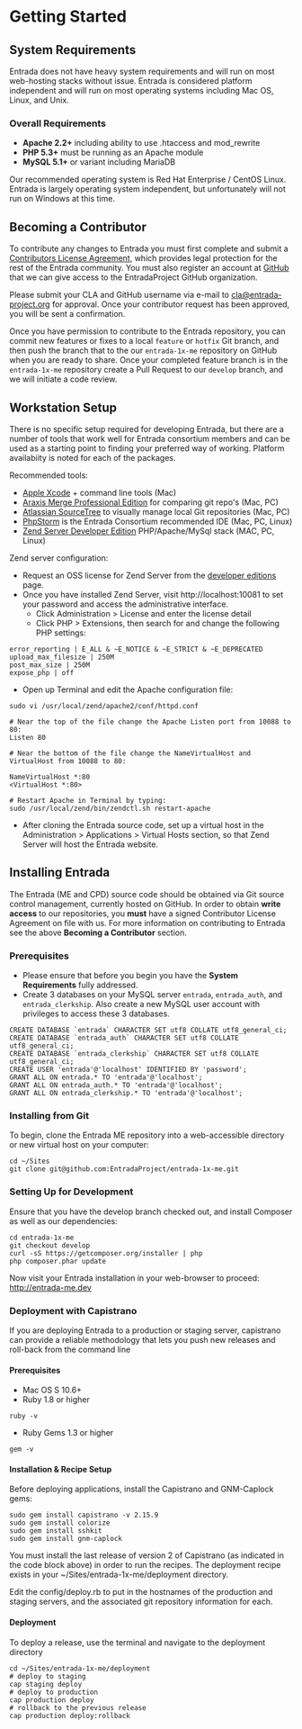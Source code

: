 # Getting Started

## System Requirements

Entrada does not have heavy system requirements and will run on most web-hosting stacks without issue. Entrada is considered platform independent and will run on most operating systems including Mac OS, Linux, and Unix.

### Overall Requirements

* **Apache 2.2+** including ability to use .htaccess and mod_rewrite
* **PHP 5.3+** must be running as an Apache module 
* **MySQL 5.1+** or variant including MariaDB

Our recommended operating system is Red Hat Enterprise / CentOS Linux. Entrada is largely operating system independent, but unfortunately will not run on Windows at this time.

## Becoming a Contributor

To contribute any changes to Entrada you must first complete and submit a [Contributors License Agreement](http://www.entrada-project.org/wp-content/uploads/Entrada-CLA.pdf), which provides legal protection for the rest of the Entrada community. You must also register an account at [GitHub](https://github.com) that we can give access to the EntradaProject GitHub organization.

Please submit your CLA and GitHub username via e-mail to [cla@entrada-project.org](mailto:cla@entrada-project.org) for approval. Once your contributor request has been approved, you will be sent a confirmation.

Once you have permission to contribute to the Entrada repository, you can commit new features or fixes to a local  `feature` or `hotfix` Git branch, and then push the branch that to the our `entrada-1x-me` repository on GitHub when you are ready to share. Once your completed feature branch is in the `entrada-1x-me` repository create a Pull Request to our `develop` branch, and we will initiate a code review.

## Workstation Setup

There is no specific setup required for developing Entrada, but there are a number of tools that work well for Entrada consortium members and can be used as a starting point to finding your preferred way of working. Platform availabiity is noted for each of the packages.

Recommended tools:

- [Apple Xcode](https://developer.apple.com/xcode) + command line tools (Mac)
- [Araxis Merge Professional Edition](http://www.araxis.com/merge/) for comparing git repo's (Mac, PC)
- [Atlassian SourceTree](http://www.sourcetreeapp.com/) to visually manage local Git repositories (Mac, PC)
- [PhpStorm](http://www.jetbrains.com/phpstorm/) is the Entrada Consortium recommended IDE (Mac, PC, Linux)
- [Zend Server Developer Edition](http://www.zend.com/en/products/server/downloads) PHP/Apache/MySql stack (MAC, PC, Linux)

Zend server configuration:

- Request an OSS license for Zend Server from the [developer editions](http://www.zend.com/en/products/server/developer-editions-comparison) page.
- Once you have installed Zend Server, visit http://localhost:10081 to set your password and access the administrative interface.
    * Click Administration > License and enter the license detail
    * Click PHP > Extensions, then search for and change the following PHP settings:
```
error_reporting | E_ALL & ~E_NOTICE & ~E_STRICT & ~E_DEPRECATED
upload_max_filesize | 250M
post_max_size | 250M
expose_php | off
```
- Open up Terminal and edit the Apache configuration file:
```
sudo vi /usr/local/zend/apache2/conf/httpd.conf

# Near the top of the file change the Apache Listen port from 10088 to 80:
Listen 80

# Near the bottom of the file change the NameVirtualHost and VirtualHost from 10088 to 80:

NameVirtualHost *:80
<VirtualHost *:80>

# Restart Apache in Terminal by typing:
sudo /usr/local/zend/bin/zendctl.sh restart-apache
```
- After cloning the Entrada source code, set up a virtual host in the Administration > Applications > Virtual Hosts section, so that Zend Server will host the Entrada website.

## Installing Entrada

The Entrada (ME and CPD) source code should be obtained via Git source control management, currently hosted on GitHub. In order to obtain **write access** to our repositories, you **must** have a signed Contributor License Agreement on file with us. For more information on contributing to Entrada see the above **Becoming a Contributor** section.

### Prerequisites 

* Please ensure that before you begin you have the **System Requirements** fully addressed.
* Create 3 databases on your MySQL server `entrada`, `entrada_auth`, and `entrada_clerkship`. Also create a new MySQL user account with privileges to access these 3 databases.
```
CREATE DATABASE `entrada` CHARACTER SET utf8 COLLATE utf8_general_ci;
CREATE DATABASE `entrada_auth` CHARACTER SET utf8 COLLATE utf8_general_ci;
CREATE DATABASE `entrada_clerkship` CHARACTER SET utf8 COLLATE utf8_general_ci;
CREATE USER 'entrada'@'localhost' IDENTIFIED BY 'password';
GRANT ALL ON entrada.* TO 'entrada'@'localhost';
GRANT ALL ON entrada_auth.* TO 'entrada'@'localhost';
GRANT ALL ON entrada_clerkship.* TO 'entrada'@'localhost';
```

### Installing from Git

To begin, clone the Entrada ME repository into a web-accessible directory or new virtual host on your computer:
```
cd ~/Sites
git clone git@github.com:EntradaProject/entrada-1x-me.git
```

### Setting Up for Development

Ensure that you have the develop branch checked out, and install Composer as well as our dependencies:
```
cd entrada-1x-me
git checkout develop
curl -sS https://getcomposer.org/installer | php
php composer.phar update
```

Now visit your Entrada installation in your web-browser to proceed: http://entrada-me.dev

### Deployment with Capistrano

If you are deploying Entrada to a production or staging server, capistrano can provide a reliable methodology that lets you push new releases and roll-back from the command line

#### Prerequisites
- Mac OS S 10.6+
- Ruby 1.8 or higher
```
ruby -v
```
- Ruby Gems 1.3 or higher
```
gem -v
```

#### Installation & Recipe Setup
Before deploying applications, install the Capistrano and GNM-Caplock gems:
```
sudo gem install capistrano -v 2.15.9
sudo gem install colorize
sudo gem install sshkit
sudo gem install gnm-caplock
```
You must install the last release of version 2 of Capistrano (as indicated in the code block above) in order to run the recipes.
The deployment recipe exists in your ~/Sites/entrada-1x-me/deployment directory.

Edit the config/deploy.rb to put in the hostnames of the production and staging servers, and the associated git repository information for each.

#### Deployment
To deploy a release, use the terminal and navigate to the deployment directory
```
cd ~/Sites/entrada-1x-me/deployment
# deploy to staging
cap staging deploy
# deploy to production
cap production deploy
# rollback to the previous release
cap production deploy:rollback
```